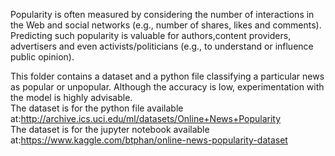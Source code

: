 Popularity is often measured by considering the number of interactions in the Web and social networks (e.g., number of
shares, likes and comments). Predicting such popularity is valuable for authors,content providers,
advertisers and even activists/politicians (e.g., to understand or influence public opinion).

This folder contains a dataset and a python file classifying a  particular news as popular or unpopular.
Although the accuracy is low, experimentation  with the model is highly advisable. </br>
The dataset is for the python file available at:http://archive.ics.uci.edu/ml/datasets/Online+News+Popularity </br>
The dataset is for the jupyter notebook available at:https://www.kaggle.com/btphan/online-news-popularity-dataset
